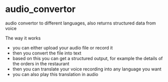 # audio_convertor
audio convertor to different languages, also returns structured data from voice

The way it works
- you can either upload your audio file or record it
- then you convert the file into text
- based on this you can get a structured output, for example the details of the orders in the restaurant
- then you can translate your voice recording into any language you want
- you can also play this translation in audio
